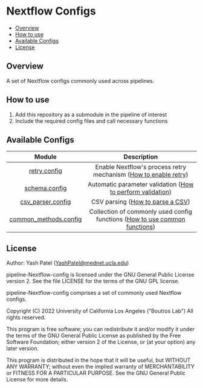 # Nextflow Configs


- [Overview](#overview)
- [How to use](#how-to-use)
- [Available Configs](#available-configs)
- [License](#License)


## Overview

A set of Nextflow configs commonly used across pipelines.

## How to use

1. Add this repository as a submodule in the pipeline of interest
2. Include the required config files and call necessary functions

## Available Configs

|Module|Description|
|:---:|:---:|
|[retry.config](./config/retry/retry.config)|Enable Nextflow's process retry mechanism ([How to enable retry](./config/retry/README.md))|
|[schema.config](./config/schema/schema.config)|Automatic parameter validation ([How to perform validation](./config/schema/README.md))|
|[csv_parser.config](./config/csv/csv_parser.config)|CSV parsing ([How to parse a CSV](./config/csv/README.md))|
|[common_methods.config](./config/methods/common_methods.config)|Collection of commonly used config functions ([How to use common functions](./config/methods/README.md))|


## License

Author: Yash Patel (YashPatel@mednet.ucla.edu)

pipeline-Nextflow-config is licensed under the GNU General Public License version 2. See the file LICENSE for the terms of the GNU GPL license.

pipeline-Nextflow-config comprises a set of commonly used Nextflow configs.

Copyright (C) 2022 University of California Los Angeles ("Boutros Lab") All rights reserved.

This program is free software; you can redistribute it and/or modify it under the terms of the GNU General Public License as published by the Free Software Foundation; either version 2 of the License, or (at your option) any later version.

This program is distributed in the hope that it will be useful, but WITHOUT ANY WARRANTY; without even the implied warranty of MERCHANTABILITY or FITNESS FOR A PARTICULAR PURPOSE. See the GNU General Public License for more details.
